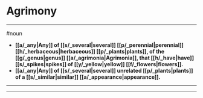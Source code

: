 # Agrimony
---
#noun
- **[[a/_any|Any]] of [[s/_several|several]] [[p/_perennial|perennial]] [[h/_herbaceous|herbaceous]] [[p/_plants|plants]], of the [[g/_genus|genus]] [[a/_agrimonia|Agrimonia]], that [[h/_have|have]] [[s/_spikes|spikes]] of [[y/_yellow|yellow]] [[f/_flowers|flowers]].**
- **[[a/_any|Any]] of [[s/_several|several]] unrelated [[p/_plants|plants]] of a [[s/_similar|similar]] [[a/_appearance|appearance]].**
---
---
